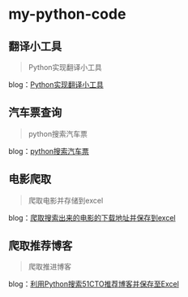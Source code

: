 # my-python-code
## 翻译小工具
> Python实现翻译小工具

blog：[Python实现翻译小工具](http://blog.51cto.com/kaliarch/2072150)

## 汽车票查询
> python搜索汽车票

blog：[python搜索汽车票](http://blog.51cto.com/kaliarch/2071288)

## 电影爬取
> 爬取电影并存储到excel

blog：[爬取搜索出来的电影的下载地址并保存到excel](http://blog.51cto.com/kaliarch/2069544)

## 爬取推荐博客
> 爬取推进博客

blog：[利用Python搜索51CTO推荐博客并保存至Excel](http://blog.51cto.com/kaliarch/2067103)

